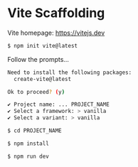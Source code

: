 # Vite Scaffolding

Vite homepage: https://vitejs.dev

```bash
$ npm init vite@latest
```

Follow the prompts...

```bash
Need to install the following packages:
  create-vite@latest

Ok to proceed? (y) 

✔ Project name: ... PROJECT_NAME
✔ Select a framework: > vanilla
✔ Select a variant: > vanilla
```

```bash
$ cd PROJECT_NAME

$ npm install

$ npm run dev
```
